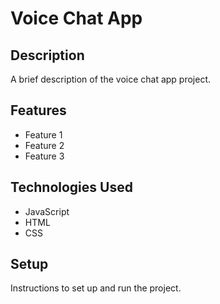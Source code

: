 # Voice Chat App

## Description

A brief description of the voice chat app project.

## Features

- Feature 1
- Feature 2
- Feature 3

## Technologies Used

- JavaScript
- HTML
- CSS

## Setup

Instructions to set up and run the project.
